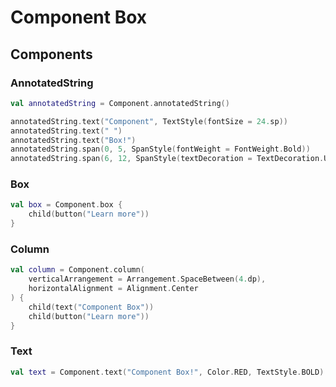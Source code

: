 # Component Box

## Components

### AnnotatedString

```kotlin
val annotatedString = Component.annotatedString()

annotatedString.text("Component", TextStyle(fontSize = 24.sp))
annotatedString.text(" ")
annotatedString.text("Box!")
annotatedString.span(0, 5, SpanStyle(fontWeight = FontWeight.Bold))
annotatedString.span(6, 12, SpanStyle(textDecoration = TextDecoration.Underline))
```

### Box

```kotlin
val box = Component.box {
    child(button("Learn more"))
}

```

### Column

```kotlin
val column = Component.column(
    verticalArrangement = Arrangement.SpaceBetween(4.dp),
    horizontalAlignment = Alignment.Center
) {
    child(text("Component Box"))
    child(button("Learn more"))
}

```

### Text

```kotlin
val text = Component.text("Component Box!", Color.RED, TextStyle.BOLD)
```
